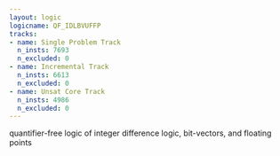 ```yaml
---
layout: logic
logicname: QF_IDLBVUFFP
tracks:
- name: Single Problem Track
  n_insts: 7693
  n_excluded: 0
- name: Incremental Track
  n_insts: 6613
  n_excluded: 0
- name: Unsat Core Track
  n_insts: 4986
  n_excluded: 0
---
```

quantifier-free logic of integer difference logic, bit-vectors, and floating points